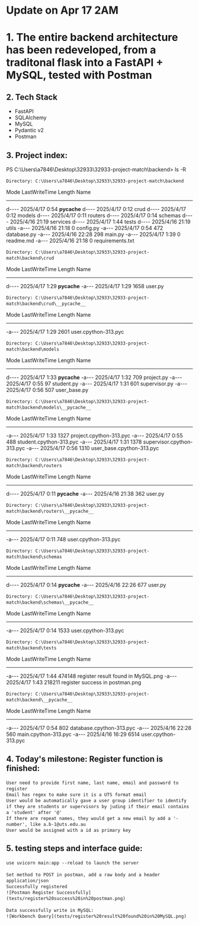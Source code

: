 # Update on Apr 17 2AM

# 1. The entire backend architecture has been redeveloped, from a traditonal flask into a FastAPI + MySQL, tested with Postman

## 2. Tech Stack
- FastAPI
- SQLAlchemy
- MySQL
- Pydantic v2
- Postman

## 3. Project index:
PS C:\Users\a7846\Desktop\32933\32933-project-match\backend> ls -R

    Directory: C:\Users\a7846\Desktop\32933\32933-project-match\backend

Mode                 LastWriteTime         Length Name
----                 -------------         ------ ----
d----           2025/4/17     0:54                __pycache__
d----           2025/4/17     0:12                crud
d----           2025/4/17     0:12                models
d----           2025/4/17     0:11                routers
d----           2025/4/17     0:14                schemas
d----           2025/4/16    21:19                services
d----           2025/4/17     1:44                tests
d----           2025/4/16    21:19                utils
-a---           2025/4/16    21:18              0 config.py
-a---           2025/4/17     0:54            472 database.py
-a---           2025/4/16    22:28            298 main.py
-a---           2025/4/17     1:39              0 readme.md
-a---           2025/4/16    21:18              0 requirements.txt

    Directory: C:\Users\a7846\Desktop\32933\32933-project-match\backend\crud

Mode                 LastWriteTime         Length Name
----                 -------------         ------ ----
d----           2025/4/17     1:29                __pycache__
-a---           2025/4/17     1:29           1658 user.py

    Directory: C:\Users\a7846\Desktop\32933\32933-project-match\backend\crud\__pycache__

Mode                 LastWriteTime         Length Name
----                 -------------         ------ ----
-a---           2025/4/17     1:29           2601 user.cpython-313.pyc

    Directory: C:\Users\a7846\Desktop\32933\32933-project-match\backend\models

Mode                 LastWriteTime         Length Name
----                 -------------         ------ ----
d----           2025/4/17     1:33                __pycache__
-a---           2025/4/17     1:32            709 project.py
-a---           2025/4/17     0:55             97 student.py
-a---           2025/4/17     1:31            601 supervisor.py
-a---           2025/4/17     0:56            507 user_base.py

    Directory: C:\Users\a7846\Desktop\32933\32933-project-match\backend\models\__pycache__

Mode                 LastWriteTime         Length Name
----                 -------------         ------ ----
-a---           2025/4/17     1:33           1327 project.cpython-313.pyc
-a---           2025/4/17     0:55            488 student.cpython-313.pyc
-a---           2025/4/17     1:31           1378 supervisor.cpython-313.pyc
-a---           2025/4/17     0:56           1310 user_base.cpython-313.pyc

    Directory: C:\Users\a7846\Desktop\32933\32933-project-match\backend\routers

Mode                 LastWriteTime         Length Name
----                 -------------         ------ ----
d----           2025/4/17     0:11                __pycache__
-a---           2025/4/16    21:38            362 user.py

    Directory: C:\Users\a7846\Desktop\32933\32933-project-match\backend\routers\__pycache__

Mode                 LastWriteTime         Length Name
----                 -------------         ------ ----
-a---           2025/4/17     0:11            748 user.cpython-313.pyc

    Directory: C:\Users\a7846\Desktop\32933\32933-project-match\backend\schemas

Mode                 LastWriteTime         Length Name
----                 -------------         ------ ----
d----           2025/4/17     0:14                __pycache__
-a---           2025/4/16    22:26            677 user.py

    Directory: C:\Users\a7846\Desktop\32933\32933-project-match\backend\schemas\__pycache__

Mode                 LastWriteTime         Length Name
----                 -------------         ------ ----
-a---           2025/4/17     0:14           1533 user.cpython-313.pyc

    Directory: C:\Users\a7846\Desktop\32933\32933-project-match\backend\tests

Mode                 LastWriteTime         Length Name
----                 -------------         ------ ----
-a---           2025/4/17     1:44         474148 register result found in MySQL.png
-a---           2025/4/17     1:43         218211 register success in postman.png

    Directory: C:\Users\a7846\Desktop\32933\32933-project-match\backend\__pycache__

Mode                 LastWriteTime         Length Name
----                 -------------         ------ ----
-a---           2025/4/17     0:54            802 database.cpython-313.pyc
-a---           2025/4/16    22:28            560 main.cpython-313.pyc
-a---           2025/4/16    16:29           6514 user.cpython-313.pyc


## 4. Today's milestone: Register function is finished:
    User need to provide first name, last name, email and password to register
    Email has regex to make sure it is a UTS format email
    User would be automatically gave a user group identifier to identify if they are students or supervisors by juding if their email contains a 'student' after '@'
    If there are repeat names, they would get a new email by add a '-number', like a.b-1@uts.edu.au
    User would be assigned with a id as primary key

## 5.  testing steps and interface guide:
    use uvicorn main:app --reload to launch the server

    Set method to POST in postman, add a raw body and a header application/json
    Successfully registered
    ![Postman Register Successfully](tests/register%20success%20in%20postman.png)

    Data successfully write in MySQL:
    ![Workbench Query](tests/register%20result%20found%20in%20MySQL.png)

